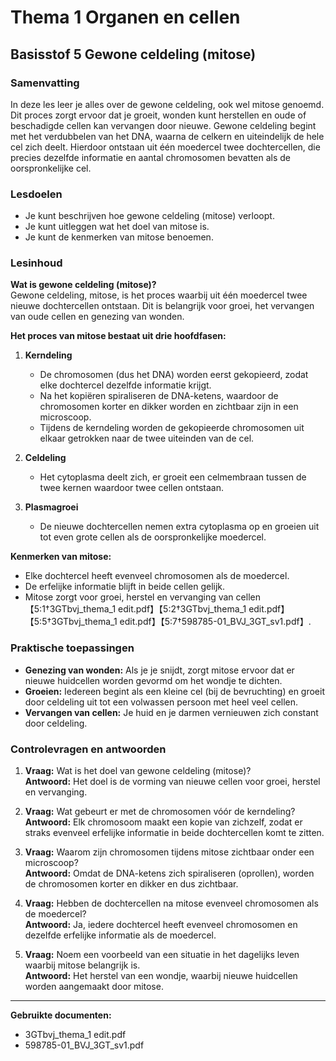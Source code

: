 # Thema 1 Organen en cellen
## Basisstof 5 Gewone celdeling (mitose)

### Samenvatting

In deze les leer je alles over de gewone celdeling, ook wel mitose genoemd. Dit proces zorgt ervoor dat je groeit, wonden kunt herstellen en oude of beschadigde cellen kan vervangen door nieuwe. Gewone celdeling begint met het verdubbelen van het DNA, waarna de celkern en uiteindelijk de hele cel zich deelt. Hierdoor ontstaan uit één moedercel twee dochtercellen, die precies dezelfde informatie en aantal chromosomen bevatten als de oorspronkelijke cel.

### Lesdoelen

- Je kunt beschrijven hoe gewone celdeling (mitose) verloopt.
- Je kunt uitleggen wat het doel van mitose is.
- Je kunt de kenmerken van mitose benoemen.

### Lesinhoud

**Wat is gewone celdeling (mitose)?**  
Gewone celdeling, mitose, is het proces waarbij uit één moedercel twee nieuwe dochtercellen ontstaan. Dit is belangrijk voor groei, het vervangen van oude cellen en genezing van wonden.

**Het proces van mitose bestaat uit drie hoofdfasen:**

1. **Kerndeling**
   - De chromosomen (dus het DNA) worden eerst gekopieerd, zodat elke dochtercel dezelfde informatie krijgt.
   - Na het kopiëren spiraliseren de DNA-ketens, waardoor de chromosomen korter en dikker worden en zichtbaar zijn in een microscoop.
   - Tijdens de kerndeling worden de gekopieerde chromosomen uit elkaar getrokken naar de twee uiteinden van de cel.

2. **Celdeling**
   - Het cytoplasma deelt zich, er groeit een celmembraan tussen de twee kernen waardoor twee cellen ontstaan.

3. **Plasmagroei**
   - De nieuwe dochtercellen nemen extra cytoplasma op en groeien uit tot even grote cellen als de oorspronkelijke moedercel.

**Kenmerken van mitose:**
- Elke dochtercel heeft evenveel chromosomen als de moedercel.
- De erfelijke informatie blijft in beide cellen gelijk.
- Mitose zorgt voor groei, herstel en vervanging van cellen【5:1†3GTbvj_thema_1 edit.pdf】【5:2†3GTbvj_thema_1 edit.pdf】【5:5†3GTbvj_thema_1 edit.pdf】【5:7†598785-01_BVJ_3GT_sv1.pdf】.

### Praktische toepassingen

- **Genezing van wonden:** Als je je snijdt, zorgt mitose ervoor dat er nieuwe huidcellen worden gevormd om het wondje te dichten.
- **Groeien:** Iedereen begint als een kleine cel (bij de bevruchting) en groeit door celdeling uit tot een volwassen persoon met heel veel cellen.
- **Vervangen van cellen:** Je huid en je darmen vernieuwen zich constant door celdeling.

### Controlevragen en antwoorden

1. **Vraag:** Wat is het doel van gewone celdeling (mitose)?  
   **Antwoord:** Het doel is de vorming van nieuwe cellen voor groei, herstel en vervanging.

2. **Vraag:** Wat gebeurt er met de chromosomen vóór de kerndeling?  
   **Antwoord:** Elk chromosoom maakt een kopie van zichzelf, zodat er straks evenveel erfelijke informatie in beide dochtercellen komt te zitten.

3. **Vraag:** Waarom zijn chromosomen tijdens mitose zichtbaar onder een microscoop?  
   **Antwoord:** Omdat de DNA-ketens zich spiraliseren (oprollen), worden de chromosomen korter en dikker en dus zichtbaar.

4. **Vraag:** Hebben de dochtercellen na mitose evenveel chromosomen als de moedercel?  
   **Antwoord:** Ja, iedere dochtercel heeft evenveel chromosomen en dezelfde erfelijke informatie als de moedercel.

5. **Vraag:** Noem een voorbeeld van een situatie in het dagelijks leven waarbij mitose belangrijk is.  
   **Antwoord:** Het herstel van een wondje, waarbij nieuwe huidcellen worden aangemaakt door mitose.

---

**Gebruikte documenten:**  
- 3GTbvj_thema_1 edit.pdf  
- 598785-01_BVJ_3GT_sv1.pdf